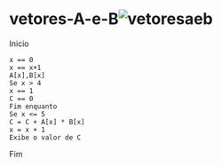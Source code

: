 # vetores-A-e-B![vetoresaeb](https://user-images.githubusercontent.com/65674963/173481939-b9d7a8b6-5cc9-41f7-b7d4-23786b1740a5.PNG)

Inicio

    x == 0
    x == x+1
    A[x],B[x]
    Se x > 4 
    x == 1
    C == 0
    Fim enquanto
    Se x <= 5
    C = C + A[x] * B[x]
    x = x + 1
    Exibe o valor de C

Fim

